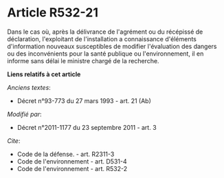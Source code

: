 # Article R532-21

Dans le cas où, après la délivrance de l'agrément ou du récépissé de déclaration, l'exploitant de l'installation a
connaissance d'éléments d'information nouveaux susceptibles de modifier l'évaluation des dangers ou des inconvénients pour la
santé publique ou l'environnement, il en informe sans délai le ministre chargé de la recherche.

**Liens relatifs à cet article**

_Anciens textes_:

  - Décret n°93-773 du 27 mars 1993 - art. 21 (Ab)

_Modifié par_:

  - Décret n°2011-1177 du 23 septembre 2011 - art. 3

_Cite_:

  - Code de la défense. - art. R2311-3
  - Code de l'environnement - art. D531-4
  - Code de l'environnement - art. R532-2
